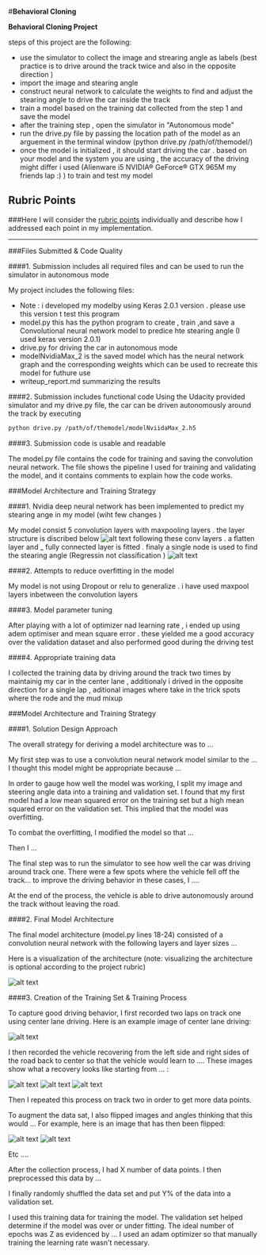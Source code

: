 #**Behavioral Cloning** 



**Behavioral Cloning Project**

steps of this project are the following:
* use the simulator to collect the image and strearing angle as labels (best practice is to drive around the track twice and also in the opposite direction )
* import the image and stearing angle 
* construct neural network to calculate the weights to find and adjust the stearing angle to drive the car inside the track 
* train a model based on the training dat collected from the step 1 and save the model 
* after the training step , open the simulator in  "Autonomous mode"
* run the drive.py file by passing the location path of the model as an arguement in the terminal window
          (python drive.py /path/of/themodel/)
* once the model is initialized , it should start driving the car . based on your model and the system you are using , the accuracy of the driving might differ i used (Alienware i5 NVIDIA® GeForce® GTX 965M   my friends lap :) ) to train and test my model



[//]: # (Image References)

[image1]: ./examples/placeholder.png "Model Visualization"
[image2]: ./examples/placeholder.png "Grayscaling"
[image3]: ./examples/placeholder_small.png "Recovery Image"
[image4]: ./examples/placeholder_small.png "Recovery Image"
[image5]: ./examples/placeholder_small.png "Recovery Image"
[image6]: ./examples/placeholder_small.png "Normal Image"
[image7]: ./examples/placeholder_small.png "Flipped Image"

## Rubric Points
###Here I will consider the [rubric points](https://review.udacity.com/#!/rubrics/432/view) individually and describe how I addressed each point in my implementation.  

---
###Files Submitted & Code Quality

####1. Submission includes all required files and can be used to run the simulator in autonomous mode

My project includes the following files:
* Note : i developed my modelby using Keras 2.0.1 version . please use this version t test this program
* model.py this has the python program to create , train ,and save a Convolutional neural network model to predice hte stearing angle (I used keras version 2.0.1)
* drive.py for driving the car in autonomous mode
* modelNvidiaMax_2 is the saved model which has the neural network graph and the corresponding weights which can be used to recreate this model for futhure use
* writeup_report.md  summarizing the results

####2. Submission includes functional code
Using the Udacity provided simulator and my drive.py file, the car can be driven autonomously around the track by executing 
```sh
python drive.py /path/of/themodel/modelNviidaMax_2.h5
```

####3. Submission code is usable and readable

The model.py file contains the code for training and saving the convolution neural network. The file shows the pipeline I used for training and validating the model, and it contains comments to explain how the code works.

###Model Architecture and Training Strategy

####1. Nvidia deep neural network has been implemented to predict my stearing ange in my model (wiht few changes )

My model consist 5 convolution layers with maxpooling layers . the layer structure is discribed below
![alt text][image1]
following these conv layers . a flatten layer and _ fully connected layer is fitted . finaly a single node is used to find the stearing angle (Regressin not classification )
![alt text][image1]

####2. Attempts to reduce overfitting in the model
 
My model is not using Dropout or relu to generalize  . i have used maxpool layers inbetween the convolution layers 

####3. Model parameter tuning

After playing with a lot of optimizer nad learning rate , i ended up using adem optimiser and mean square error . these yielded me a good accuracy over the validation dataset and also performed good during the driving test  

####4. Appropriate training data

I collected the training data by driving around the track two times by maintainig my car in the center lane , additionaly i drived in the opposite direction for a single lap , aditional images where take in the trick spots where the rode and the mud mixup 

###Model Architecture and Training Strategy

####1. Solution Design Approach

The overall strategy for deriving a model architecture was to ...

My first step was to use a convolution neural network model similar to the ... I thought this model might be appropriate because ...

In order to gauge how well the model was working, I split my image and steering angle data into a training and validation set. I found that my first model had a low mean squared error on the training set but a high mean squared error on the validation set. This implied that the model was overfitting. 

To combat the overfitting, I modified the model so that ...

Then I ... 

The final step was to run the simulator to see how well the car was driving around track one. There were a few spots where the vehicle fell off the track... to improve the driving behavior in these cases, I ....

At the end of the process, the vehicle is able to drive autonomously around the track without leaving the road.

####2. Final Model Architecture

The final model architecture (model.py lines 18-24) consisted of a convolution neural network with the following layers and layer sizes ...

Here is a visualization of the architecture (note: visualizing the architecture is optional according to the project rubric)

![alt text][image1]

####3. Creation of the Training Set & Training Process

To capture good driving behavior, I first recorded two laps on track one using center lane driving. Here is an example image of center lane driving:

![alt text][image2]

I then recorded the vehicle recovering from the left side and right sides of the road back to center so that the vehicle would learn to .... These images show what a recovery looks like starting from ... :

![alt text][image3]
![alt text][image4]
![alt text][image5]

Then I repeated this process on track two in order to get more data points.

To augment the data sat, I also flipped images and angles thinking that this would ... For example, here is an image that has then been flipped:

![alt text][image6]
![alt text][image7]

Etc ....

After the collection process, I had X number of data points. I then preprocessed this data by ...


I finally randomly shuffled the data set and put Y% of the data into a validation set. 

I used this training data for training the model. The validation set helped determine if the model was over or under fitting. The ideal number of epochs was Z as evidenced by ... I used an adam optimizer so that manually training the learning rate wasn't necessary.
